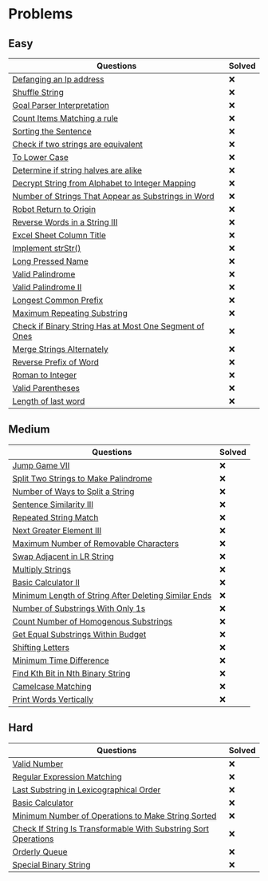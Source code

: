 # Problems

## Easy

|Questions|Solved|
|---------|------|
| [Defanging an Ip address](https://leetcode.com/problems/defanging-an-ip-address/) | :x: |
| [Shuffle String](https://leetcode.com/problems/shuffle-string/) | :x: |
| [Goal Parser Interpretation](https://leetcode.com/problems/goal-parser-interpretation/) | :x: |
| [Count Items Matching a rule](https://leetcode.com/problems/count-items-matching-a-rule/) | :x: |
| [Sorting the Sentence](https://leetcode.com/problems/sorting-the-sentence/) | :x: |
| [Check if two strings are equivalent](https://leetcode.com/problems/check-if-two-string-arrays-are-equivalent/) | :x: |
| [To Lower Case](https://leetcode.com/problems/to-lower-case/) | :x: |
| [Determine if string halves are alike](https://leetcode.com/problems/determine-if-string-halves-are-alike/) | :x: |
| [Decrypt String from Alphabet to Integer Mapping](https://leetcode.com/problems/decrypt-string-from-alphabet-to-integer-mapping/) | :x: |
| [Number of Strings That Appear as Substrings in Word](https://leetcode.com/problems/number-of-strings-that-appear-as-substrings-in-word/) | :x: |
| [Robot Return to Origin](https://leetcode.com/problems/robot-return-to-origin/) | :x: |
| [Reverse Words in a String III](https://leetcode.com/problems/reverse-words-in-a-string-iii/) | :x: |
| [Excel Sheet Column Title](https://leetcode.com/problems/excel-sheet-column-title/) | :x: |
| [Implement strStr()](https://leetcode.com/problems/implement-strstr/) | :x: |
| [Long Pressed Name](https://leetcode.com/problems/long-pressed-name/) |:x: |
| [Valid Palindrome](https://leetcode.com/problems/valid-palindrome/) |:x: |
| [Valid Palindrome II](https://leetcode.com/problems/valid-palindrome-ii/) |:x: |
| [Longest Common Prefix](https://leetcode.com/problems/longest-common-prefix/) |:x: |
| [Maximum Repeating Substring](https://leetcode.com/problems/maximum-repeating-substring/) |:x: |
| [Check if Binary String Has at Most One Segment of Ones](https://leetcode.com/problems/check-if-binary-string-has-at-most-one-segment-of-ones/) |:x: |
| [Merge Strings Alternately](https://leetcode.com/problems/merge-strings-alternately/) |:x: |
| [Reverse Prefix of Word](https://leetcode.com/problems/reverse-prefix-of-word/) |:x: |
| [Roman to Integer](https://leetcode.com/problems/roman-to-integer/) |:x: |
| [Valid Parentheses](https://leetcode.com/problems/valid-parentheses/) |:x: |
| [Length of last word](https://leetcode.com/problems/length-of-last-word/) |:x: |

## Medium

|Questions|Solved|
|---------|------|
| [Jump Game VII](https://leetcode.com/problems/jump-game-vii/) | :x: |
| [Split Two Strings to Make Palindrome](https://leetcode.com/problems/split-two-strings-to-make-palindrome/) | :x: |
| [Number of Ways to Split a String](https://leetcode.com/problems/number-of-ways-to-split-a-string/) | :x: |
| [Sentence Similarity III](https://leetcode.com/problems/sentence-similarity-iii/) | :x: |
| [Repeated String Match](https://leetcode.com/problems/repeated-string-match/) | :x: |
| [Next Greater Element III](https://leetcode.com/problems/next-greater-element-iii/) | :x: |
| [Maximum Number of Removable Characters](https://leetcode.com/problems/maximum-number-of-removable-characters/) | :x: |
| [Swap Adjacent in LR String](https://leetcode.com/problems/swap-adjacent-in-lr-string/) | :x: |
| [Multiply Strings](https://leetcode.com/problems/multiply-strings/) | :x: |
| [Basic Calculator II](https://leetcode.com/problems/basic-calculator-ii/) | :x: |
| [Minimum Length of String After Deleting Similar Ends](https://leetcode.com/problems/minimum-length-of-string-after-deleting-similar-ends/) | :x: |
| [Number of Substrings With Only 1s](https://leetcode.com/problems/number-of-substrings-with-only-1s/) | :x: |
| [Count Number of Homogenous Substrings](https://leetcode.com/problems/count-number-of-homogenous-substrings/) | :x: |
| [Get Equal Substrings Within Budget](https://leetcode.com/problems/get-equal-substrings-within-budget/) | :x: |
| [Shifting Letters](https://leetcode.com/problems/shifting-letters/) | :x: |
| [Minimum Time Difference](https://leetcode.com/problems/minimum-time-difference/) | :x: |
| [Find Kth Bit in Nth Binary String](https://leetcode.com/problems/find-kth-bit-in-nth-binary-string/) | :x: |
| [Camelcase Matching](https://leetcode.com/problems/camelcase-matching/) | :x: |
| [Print Words Vertically](https://leetcode.com/problems/print-words-vertically/) | :x: |

## Hard

|Questions|Solved|
|---------|------|
| [Valid Number](https://leetcode.com/problems/valid-number/) | :x: |
| [Regular Expression Matching](https://leetcode.com/problems/regular-expression-matching/) | :x: |
| [Last Substring in Lexicographical Order](https://leetcode.com/problems/last-substring-in-lexicographical-order/) | :x: |
| [Basic Calculator](https://leetcode.com/problems/basic-calculator/) | :x: |
| [Minimum Number of Operations to Make String Sorted](https://leetcode.com/problems/minimum-number-of-operations-to-make-string-sorted/) | :x: |
| [Check If String Is Transformable With Substring Sort Operations](https://leetcode.com/problems/check-if-string-is-transformable-with-substring-sort-operations/) | :x: |
| [Orderly Queue](https://leetcode.com/problems/orderly-queue/) | :x: |
| [Special Binary String](https://leetcode.com/problems/special-binary-string/) | :x: |
